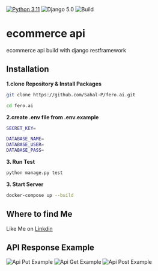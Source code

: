 [![Python 3.11](https://img.shields.io/badge/python-3.11-yellow.svg)](https://www.python.org/downloads/release/python-360/)
![Django 5.0](https://img.shields.io/badge/Django-5.0-green.svg)
![Build](https://github.com/shyam999/Django-ecommerce/workflows/Build/badge.svg?branch=master)

# ecommerce api
ecommerce api build with django restframework

## Installation

**1.clone Repository & Install Packages**
```sh
git clone https://github.com/Sahal-P/fero.ai.git

cd fero.ai


```
**2.create .env file from .env.example**
```sh
SECRET_KEY=

DATABASE_NAME=
DATABASE_USER=
DATABASE_PASS=
```
**3. Run Test**
```sh
python manage.py test

```
**3. Start Server**
```sh
docker-compose up --build

```

## Where to find Me
Like Me on [Linkdin](https://www.linkedin.com/in/sahal-p-ba81a2260/)

## API Response Example

![ Api Put Example](https://utfs.io/f/16249a72-824c-4e06-bfd1-05d384f886d1-6i1yv7.jpg)
![ Api Get Example](https://utfs.io/f/50b10584-965a-406a-ab5b-5ded766b48d5-axco3g.jpg)
![ Api Post Example](https://utfs.io/f/d5059657-2605-421e-840c-4cb384555351-16bfvu.jpg)



